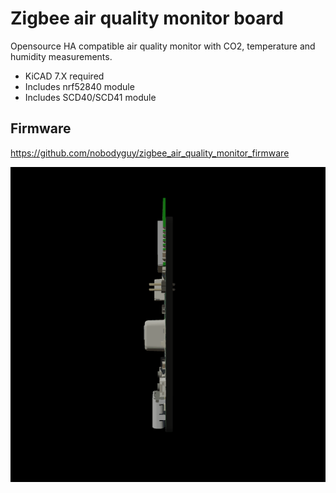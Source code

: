 # Zigbee air quality monitor board
Opensource HA compatible air quality monitor with CO2, temperature and humidity measurements.

* KiCAD 7.X required 
* Includes nrf52840 module
* Includes SCD40/SCD41 module

## Firmware
https://github.com/nobodyguy/zigbee_air_quality_monitor_firmware

![PCB render](pcb_animation.gif)